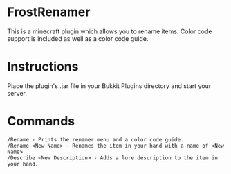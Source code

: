 FrostRenamer
===========
This is a minecraft plugin which allows you to rename items.  Color code support is included as well as a color code guide.                                                                                                                                 

Instructions
===========
Place the plugin's .jar file in your Bukkit Plugins directory and start your server.


Commands
===========
	/Rename - Prints the renamer menu and a color code guide.
	/Rename <New Name> - Renames the item in your hand with a name of <New Name>
	/Describe <New Description> - Adds a lore description to the item in your hand.
	